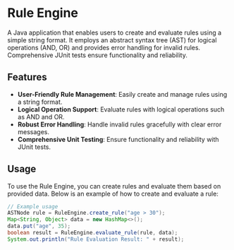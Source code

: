 # Rule Engine

A Java application that enables users to create and evaluate rules using a simple string format. It employs an abstract syntax tree (AST) for logical operations (AND, OR) and provides error handling for invalid rules. Comprehensive JUnit tests ensure functionality and reliability.

## Features

- **User-Friendly Rule Management**: Easily create and manage rules using a string format.
- **Logical Operation Support**: Evaluate rules with logical operations such as AND and OR.
- **Robust Error Handling**: Handle invalid rules gracefully with clear error messages.
- **Comprehensive Unit Testing**: Ensure functionality and reliability with JUnit tests.

## Usage

To use the Rule Engine, you can create rules and evaluate them based on provided data. Below is an example of how to create and evaluate a rule:

```java
// Example usage
ASTNode rule = RuleEngine.create_rule("age > 30");
Map<String, Object> data = new HashMap<>();
data.put("age", 35);
boolean result = RuleEngine.evaluate_rule(rule, data);
System.out.println("Rule Evaluation Result: " + result);

